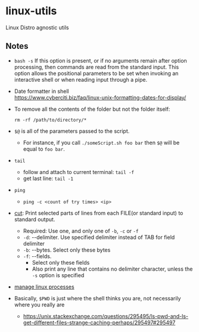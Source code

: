 # linux-utils
Linux Distro agnostic utils


## Notes
- `bash -s`
    If this option is present, or if no arguments remain after option processing, then commands are read from the standard input. This option allows the positional parameters to be set when invoking an interactive shell or when reading input through a pipe.
- Date formatter in shell  
https://www.cyberciti.biz/faq/linux-unix-formatting-dates-for-display/
- To remove all the contents of the folder but not the folder itself:
  ```
  rm -rf /path/to/directory/*
  ```
- `$@` is all of the parameters passed to the script.
    - For instance, if you call `./someScript.sh foo bar` then `$@` will be equal to `foo bar`.
- `tail`
  - follow and attach to current terminal: `tail -f`
  - get last line: `tail -1`
- `ping`
  - `ping -c <count of try times> <ip>`
- [cut](https://man7.org/linux/man-pages/man1/cut.1.html): Print selected parts of lines from each FILE(or standard input) to standard output.
  - Required: Use one, and only one of `-b`, `-c` or `-f`
  - `-d`: --delimiter. Use specified delimiter instead of TAB for field delimiter
  - `-b`: --bytes. Select only these bytes
  - `-f`: --fields.
    - Select only these fields
    - Also print any line that contains no delimiter character, unless the `-s` option is specified
  
- [manage linux processes](https://www.howtogeek.com/107217/how-to-manage-processes-from-the-linux-terminal-10-commands-you-need-to-know/)
- Basically, `$PWD` is just where the shell thinks you are, not necessarily where you really are
  - https://unix.stackexchange.com/questions/295495/ls-pwd-and-ls-get-different-files-strange-caching-perhaps/295497#295497
